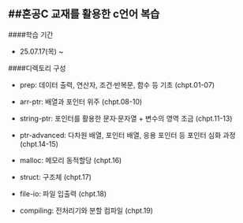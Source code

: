 ##혼공C 교재를 활용한 c언어 복습
---



####학습 기간
- 25.07.17(목) ~



####디렉토리 구성
- prep: 데이터 출력, 연산자, 조건·반복문, 함수 등 기초 (chpt.01-07)

- arr-ptr: 배열과 포인터 위주 (chpt.08-10)

- string-ptr: 포인터를 활용한 문자·문자열 + 변수의 영역 조금 (chpt.11-13)

- ptr-advanced: 다차원 배열, 포인터 배열, 응용 포인터 등 포인터 심화 과정 (chpt.14-15)

- malloc: 메모리 동적할당 (chpt.16)

- struct: 구조체 (chpt.17)

- file-io: 파일 입출력 (chpt.18)

- compiling: 전처리기와 분할 컴파일 (chpt.19)